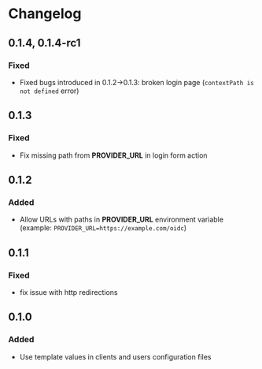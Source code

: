 # Changelog

## 0.1.4, 0.1.4-rc1

### Fixed

- Fixed bugs introduced in 0.1.2->0.1.3: broken login page (`contextPath is not defined` error)

## 0.1.3

### Fixed

- Fix missing path from **PROVIDER_URL** in login form action

## 0.1.2

### Added

- Allow URLs with paths in **PROVIDER_URL** environment variable (example: `PROVIDER_URL=https://example.com/oidc`)

## 0.1.1

### Fixed

- fix issue with http redirections

## 0.1.0

### Added

- Use template values in clients and users configuration files

